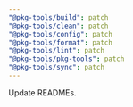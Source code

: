 ```yaml
---
"@pkg-tools/build": patch
"@pkg-tools/clean": patch
"@pkg-tools/config": patch
"@pkg-tools/format": patch
"@pkg-tools/lint": patch
"@pkg-tools/pkg-tools": patch
"@pkg-tools/sync": patch
---
```


Update READMEs.
